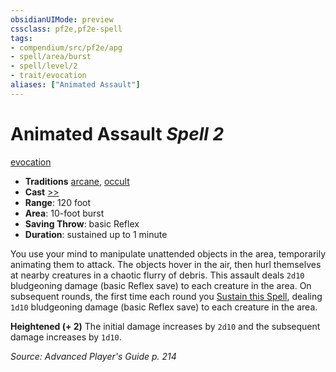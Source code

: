 ```yaml
---
obsidianUIMode: preview
cssclass: pf2e,pf2e-spell
tags:
- compendium/src/pf2e/apg
- spell/area/burst
- spell/level/2
- trait/evocation
aliases: ["Animated Assault"]
---
```

# Animated Assault *Spell 2*   
[evocation](evocation.md "Evocation School Trait")  

- **Traditions** [arcane](arcane.md "Arcane Tradition Trait"), [occult](occult.md "Occult Tradition Trait")
- **Cast** [>>](chapter-9-playing-the-game.md#Actions "Two-Action") 
- **Range**: 120 foot
- **Area**: 10-foot burst
- **Saving Throw**:  basic Reflex
- **Duration**: sustained up to 1 minute

You use your mind to manipulate unattended objects in the area, temporarily animating them to attack. The objects hover in the air, then hurl themselves at nearby creatures in a chaotic flurry of debris. This assault deals `2d10` bludgeoning damage (basic Reflex save) to each creature in the area. On subsequent rounds, the first time each round you [Sustain this Spell](sustain-a-spell.md), dealing `1d10` bludgeoning damage (basic Reflex save) to each creature in the area.

**Heightened (+ 2)** The initial damage increases by `2d10` and the subsequent damage increases by `1d10`.

*Source: Advanced Player's Guide p. 214*